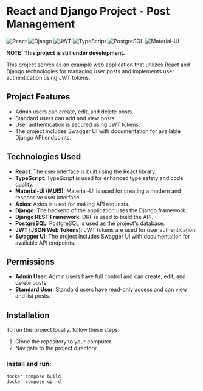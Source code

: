 # React and Django Project - Post Management

![React](https://img.shields.io/badge/React-18.2.0-blue.svg)
![Django](https://img.shields.io/badge/Django-4.2.3-green.svg)
![JWT](https://img.shields.io/badge/JWT-Authentication-orange.svg)
![TypeScript](https://img.shields.io/badge/TypeScript-4.9.5-blue.svg)
![PostgreSQL](https://img.shields.io/badge/PostgreSQL-Latest-yellow.svg)
![Material-UI](https://img.shields.io/badge/Material--UI-5.14.1-blueviolet.svg)

**NOTE: This project is still under development.**

This project serves as an example web application that utilizes React and Django technologies for managing user posts and implements user authentication using JWT tokens.

## Project Features

- Admin users can create, edit, and delete posts.
- Standard users can add and view posts.
- User authentication is secured using JWT tokens.
- The project includes Swagger UI with documentation for available Django API endpoints.

## Technologies Used

- **React**: The user interface is built using the React library.
- **TypeScript**: TypeScript is used for enhanced type safety and code quality.
- **Material-UI (MUI5)**: Material-UI is used for creating a modern and responsive user interface.
- **Axios**: Axios is used for making API requests.
- **Django**: The backend of the application uses the Django framework.
- **Django REST Framework**: DRF is used to build the API.
- **PostgreSQL**: PostgreSQL is used as the project's database.
- **JWT (JSON Web Tokens)**: JWT tokens are used for user authentication.
- **Swagger UI**: The project includes Swagger UI with documentation for available API endpoints.

## Permissions

- **Admin User**: Admin users have full control and can create, edit, and delete posts.
- **Standard User**: Standard users have read-only access and can view and list posts.

## Installation

To run this project locally, follow these steps:

1. Clone the repository to your computer.
2. Navigate to the project directory.

### Install and run:

```shell
docker compose build
docker compose up -d
